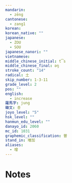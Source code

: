 ```yaml
---
mandarin:
  - zēng
cantonese:
  - zang1
korean:
korean_native: ""
japanese:
  - ZOU
  - SOU
japanese_nanori: ""
vietnamese:
middle_chinese_initial: t͡s
middle_chinese_final: əŋ
stroke_count: "14"
radical: 土
skip_number: 1-3-11
grade_level: 2
pos: ""
english:
  - increase
羅馬字: jung
韓文: 중
joyo_level: "5"
hsk_level: ""
hanmun_edu_level: ""
danayo_id: 2060
mc_id: 1031
graphemic_classification: 曽
stand_in: 増加
aliases:
  - 增
---
```


# Notes
